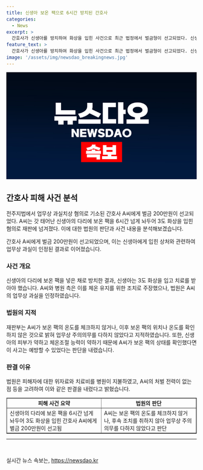 ```yaml
---
title: 신생아 보온 팩으로 6시간 방치된 간호사
categories:
  - News
excerpt: >
  간호사가 신생아를 방치하여 화상을 입힌 사건으로 최근 법정에서 벌금형이 선고되었다. 신생아의 다리에 보온 팩을 넣고 6시간 동안 방치한 간호사는 업무상 과실치상 혐의로 200만원의 벌금을 부과받았으며, 재판부는 간호사의 업무상 부주의를 지적했다. 피해자의 어린 피부와 체온조절 능력을 고려해 간호사가 사고를 방지할 수 있었던 가능성을 언급하며, 벌금형의 이유를 설명했다.
feature_text: >
  간호사가 신생아를 방치하여 화상을 입힌 사건으로 최근 법정에서 벌금형이 선고되었다. 신생아의 다리에 보온 팩을 넣고 6시간 동안 방치한 간호사는 업무상 과실치상 혐의로 200만원의 벌금을 부과받았으며, 재판부는 간호사의 업무상 부주의를 지적했다. 피해자의 어린 피부와 체온조절 능력을 고려해 간호사가 사고를 방지할 수 있었던 가능성을 언급하며, 벌금형의 이유를 설명했다.
image: '/assets/img/newsdao_breakingnews.jpg'
---
```


<p><img src="/assets/img/newsdao_breakingnews.jpg" alt="firstkoreanews 속보" /></p>

<h2 data-ke-size="size26">간호사 피해 사건 분석</h2>

<p>전주지법에서 업무상 과실치상 혐의로 기소된 간호사 A씨에게 벌금 200만원이 선고되었다. A씨는 갓 태어난 신생아의 다리에 보온 팩을 6시간 넘게 놔두어 3도 화상을 입힌 혐의로 재판에 넘겨졌다. 이에 대한 법원의 판단과 사건 내용을 분석해보겠습니다.</p>

<p data-ke-size="size16">간호사 A씨에게 벌금 200만원이 선고되었으며, 이는 신생아에게 입힌 상처와 관련하여 업무상 과실이 인정된 결과로 이어졌습니다.</p>

<h3>사건 개요</h3>

<p>신생아의 다리에 보온 팩을 넣은 채로 방치한 결과, 신생아는 3도 화상을 입고 치료를 받아야 했습니다. A씨와 병원 측은 이를 체온 유지를 위한 조치로 주장했으나, 법원은 A씨의 업무상 과실을 인정하였습니다.</p>

<h3>법원의 지적</h3>

<p>재판부는 A씨가 보온 팩의 온도를 체크하지 않거나, 이후 보온 팩의 위치나 온도를 확인하지 않은 것으로 밝혀 업무상 주의의무를 다하지 않았다고 지적하였습니다. 또한, 신생아의 피부가 약하고 체온조절 능력이 약하기 때문에 A씨가 보온 팩의 상태를 확인했다면 이 사고는 예방할 수 있었다는 판단을 내렸습니다.</p>

<h3>판결 이유</h3>

<p>법원은 피해자에 대한 위자료와 치료비를 병원이 지불하였고, A씨의 처벌 전력이 없는 점 등을 고려하여 이와 같은 판결을 내렸다고 밝혔습니다.</p>

<table style="width: 100%;" border="1">
<tbody>
<tr>
<td style="text-align: center; height: 17px;"><b>피해 사건 요약</b></td>
<td style="text-align: center; height: 17px;"><b>법원의 판단</b></td>
</tr>
<tr>
<td style="text-align: left; height: 17px;">신생아의 다리에 보온 팩을 6시간 넘게 놔두어 3도 화상을 입힌 간호사 A씨에게 벌금 200만원이 선고됨</td>
<td style="text-align: left; height: 17px;">A씨는 보온 팩의 온도를 체크하지 않거나, 후속 조치를 취하지 않아 업무상 주의의무를 다하지 않았다고 판단</td>
</tr>
</tbody>
</table>

<hr>

<p data-ke-size="size16">&nbsp;</p>
실시간 뉴스 속보는, <a href="https://newsdao.kr" rel="dofollow">https://newsdao.kr</a>


